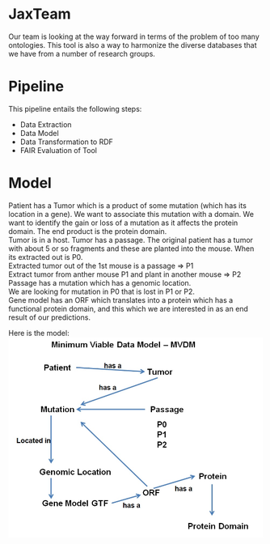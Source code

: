 # JaxTeam

Our team is looking at the way forward in terms of the problem of too many ontologies. This tool is also a way to harmonize the diverse databases that we have from a number of research groups.

# Pipeline
This pipeline entails the following steps: <br />
* Data Extraction <br />
* Data Model <br />
* Data Transformation to RDF <br />
* FAIR Evaluation of Tool <br />

# Model
Patient has a Tumor which is a product of some mutation (which has its location in a gene). We want to associate this mutation with a domain. We want to identify the gain or loss of a mutation as it affects the protein domain. The end product is the protein domain.
<br />
Tumor is in a host. Tumor has a passage. 
The original patient has a tumor with about 5 or so fragments and these are planted into the mouse. When its extracted out is
P0.
<br />
Extracted tumor out of the 1st mouse is a passage => P1
<br />Extract tumor from anther mouse P1 and plant in another mouse => P2
<br />
Passage has a mutation which has a genomic location.
<br />
We are looking for mutation in P0 that is lost in P1 or P2.
<br />
Gene model has an ORF which translates into a protein which has a functional protein domain, and this which we are interested in as an end result of our predictions.

Here is the model:
<img src="model_jaxteam1.jpg">
